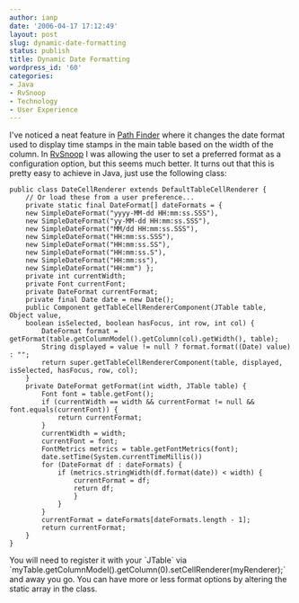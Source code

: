 ```yaml
---
author: ianp
date: '2006-04-17 17:12:49'
layout: post
slug: dynamic-date-formatting
status: publish
title: Dynamic Date Formatting
wordpress_id: '60'
categories:
- Java
- RvSnoop
- Technology
- User Experience
---
```


I've noticed a neat feature in [Path
Finder](http://www.cocoatech.com/pf4/) where it changes the date format
used to display time stamps in the main table based on the width of the
column. In [RvSnoop](http://rvsnoop.org) I was allowing the user to set
a preferred format as a configuration option, but this seems much
better. It turns out that this is pretty easy to achieve in Java, just
use the following class:

~~~~ {lang="Java"}
public class DateCellRenderer extends DefaultTableCellRenderer {
    // Or load these from a user preference...
    private static final DateFormat[] dateFormats = {
    new SimpleDateFormat("yyyy-MM-dd HH:mm:ss.SSS"),
    new SimpleDateFormat("yy-MM-dd HH:mm:ss.SSS"),
    new SimpleDateFormat("MM/dd HH:mm:ss.SSS"),
    new SimpleDateFormat("HH:mm:ss.SSS"),
    new SimpleDateFormat("HH:mm:ss.SS"),
    new SimpleDateFormat("HH:mm:ss.S"),
    new SimpleDateFormat("HH:mm:ss"),
    new SimpleDateFormat("HH:mm") };
    private int currentWidth;
    private Font currentFont;
    private DateFormat currentFormat;
    private final Date date = new Date();
    public Component getTableCellRendererComponent(JTable table, Object value,
    boolean isSelected, boolean hasFocus, int row, int col) {
        DateFormat format = getFormat(table.getColumnModel().getColumn(col).getWidth(), table);
        String displayed = value != null ? format.format((Date) value) : "";
        return super.getTableCellRendererComponent(table, displayed, isSelected, hasFocus, row, col);
    }
    private DateFormat getFormat(int width, JTable table) {
        Font font = table.getFont();
        if (currentWidth == width && currentFormat != null && font.equals(currentFont)) {
            return currentFormat;
        }
        currentWidth = width;
        currentFont = font;
        FontMetrics metrics = table.getFontMetrics(font);
        date.setTime(System.currentTimeMillis())
        for (DateFormat df : dateFormats) {
            if (metrics.stringWidth(df.format(date)) < width) {
                currentFormat = df;
                return df;
                }
            }
        }
        currentFormat = dateFormats[dateFormats.length - 1];
        return currentFormat;
    }
}
~~~~

You will need to register it with your \`JTable\` via
\`myTable.getColumnModel().getColumn(0).setCellRenderer(myRenderer);\`
and away you go. You can have more or less format options by altering
the static array in the class.
